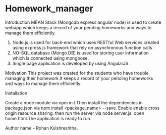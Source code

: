 # Homework_manager
Introduction
MEAN Stack (Mongodb express angular node) is used to create webapp which keeps a record of your pending homeworks and ways to manage them efficiently.
1. Node.js is used for back-end which uses RESTful Web services created using express.js framework that rely on asynchronous function calls .
2. NO-SQL database (Mongo DB) is used for storing user information which is connected using mongoose.
3. Single page application is developed by using AngularJS .

Motivation
This project was created for the students who have trouble managing their homework.It keeps a record of your pending homeworks and ways to manage them efficiently.

Installation

Create a node module via npm init.Then install the dependencies in package.json via npm install <package_name> --save.
Enable enable cross origin resource sharing.
then run the server via node server.js.
open home.html.The application is ready to run.

Author
name - Rohan Kulshreshtha.
